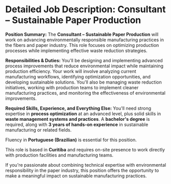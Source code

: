 # Detailed Job Description: Consultant – Sustainable Paper Production

**Position Summary:**
The **Consultant – Sustainable Paper Production** will work on advancing environmentally responsible manufacturing practices in the fibers and paper industry. This role focuses on optimizing production processes while implementing effective waste reduction strategies.

**Responsibilities & Duties:**
You'll be designing and implementing advanced process improvements that reduce environmental impact while maintaining production efficiency. Your work will involve analyzing current manufacturing workflows, identifying optimization opportunities, and developing sustainable solutions. You'll also be managing waste reduction initiatives, working with production teams to implement cleaner manufacturing practices, and monitoring the effectiveness of environmental improvements.

**Required Skills, Experience, and Everything Else:**
You'll need strong expertise in **process optimization** at an advanced level, plus solid skills in **waste management systems and practices**. A **bachelor's degree** is required, along with **3 years of hands-on experience** in sustainable manufacturing or related fields. 

Fluency in **Portuguese (Brazilian)** is essential for this position.

This role is based in **Curitiba** and requires on-site presence to work directly with production facilities and manufacturing teams.

If you're passionate about combining technical expertise with environmental responsibility in the paper industry, this position offers the opportunity to make a meaningful impact on sustainable manufacturing practices.